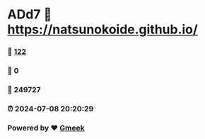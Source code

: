 # ADd7 :link: https://natsunokoide.github.io/ 
### :page_facing_up: [122](https://natsunokoide.github.io//tag.html) 
### :speech_balloon: 0 
### :hibiscus: 249727 
### :alarm_clock: 2024-07-08 20:20:29 
### Powered by :heart: [Gmeek](https://github.com/Meekdai/Gmeek)
